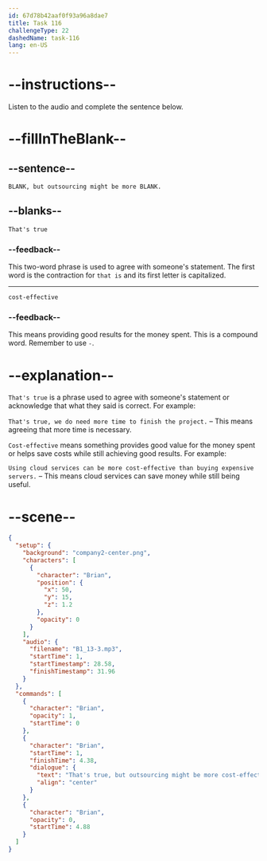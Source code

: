 ```yaml
---
id: 67d78b42aaf0f93a96a8dae7
title: Task 116
challengeType: 22
dashedName: task-116
lang: en-US
---
```


<!-- (Audio) Brian: That's true, but outsourcing might be more cost-effective. -->

# --instructions--

Listen to the audio and complete the sentence below.

# --fillInTheBlank--

## --sentence--

`BLANK, but outsourcing might be more BLANK.`

## --blanks--

`That's true`

### --feedback--

This two-word phrase is used to agree with someone's statement. The first word is the contraction for `that is` and its first letter is capitalized.

---

`cost-effective`

### --feedback--

This means providing good results for the money spent. This is a compound word. Remember to use `-`.

# --explanation--

`That's true` is a phrase used to agree with someone's statement or acknowledge that what they said is correct. For example:

`That's true, we do need more time to finish the project.` – This means agreeing that more time is necessary.  

`Cost-effective` means something provides good value for the money spent or helps save costs while still achieving good results. For example:

`Using cloud services can be more cost-effective than buying expensive servers.` – This means cloud services can save money while still being useful.

# --scene--

```json
{
  "setup": {
    "background": "company2-center.png",
    "characters": [
      {
        "character": "Brian",
        "position": {
          "x": 50,
          "y": 15,
          "z": 1.2
        },
        "opacity": 0
      }
    ],
    "audio": {
      "filename": "B1_13-3.mp3",
      "startTime": 1,
      "startTimestamp": 28.58,
      "finishTimestamp": 31.96
    }
  },
  "commands": [
    {
      "character": "Brian",
      "opacity": 1,
      "startTime": 0
    },
    {
      "character": "Brian",
      "startTime": 1,
      "finishTime": 4.38,
      "dialogue": {
        "text": "That's true, but outsourcing might be more cost-effective.",
        "align": "center"
      }
    },
    {
      "character": "Brian",
      "opacity": 0,
      "startTime": 4.88
    }
  ]
}
```
